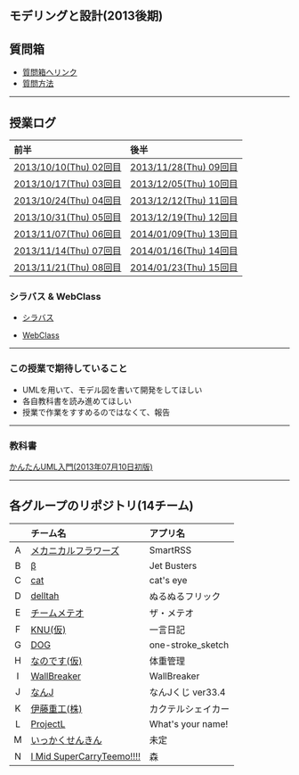 ## モデリングと設計(2013後期)

## 質問箱
 * [質問箱へリンク](https://github.com/ie-ModelingAndDesign/2013-Summary/issues)
 * [質問方法](https://github.com/ie-ModelingAndDesign/2013-Summary/issues/4)

******************************

## 授業ログ
|前半|後半|
|:---|:---|
|[2013/10/10(Thu) 02回目](https://github.com/ie-ModelingAndDesign/2013-Summary/blob/master/doc/leclog/20131010.md)|[2013/11/28(Thu) 09回目](https://github.com/ie-ModelingAndDesign/2013-Summary/blob/master/doc/leclog/20131128.md)|
|[2013/10/17(Thu) 03回目](https://github.com/ie-ModelingAndDesign/2013-Summary/blob/master/doc/leclog/20131017.md)|[2013/12/05(Thu) 10回目](https://github.com/ie-ModelingAndDesign/2013-Summary/blob/master/doc/leclog/20131205.md)|
|[2013/10/24(Thu) 04回目](https://github.com/ie-ModelingAndDesign/2013-Summary/blob/master/doc/leclog/20131024.md)|[2013/12/12(Thu) 11回目](https://github.com/ie-ModelingAndDesign/2013-Summary/blob/master/doc/leclog/20131212.md)|
|[2013/10/31(Thu) 05回目](https://github.com/ie-ModelingAndDesign/2013-Summary/blob/master/doc/leclog/20131031.md)|[2013/12/19(Thu) 12回目](https://github.com/ie-ModelingAndDesign/2013-Summary/blob/master/doc/leclog/20131219.md)|
|[2013/11/07(Thu) 06回目](https://github.com/ie-ModelingAndDesign/2013-Summary/blob/master/doc/leclog/20131107.md)|[2014/01/09(Thu) 13回目](https://github.com/ie-ModelingAndDesign/2013-Summary/blob/master/doc/leclog/20140109.md)|
|[2013/11/14(Thu) 07回目](https://github.com/ie-ModelingAndDesign/2013-Summary/blob/master/doc/leclog/20131114.md)|[2014/01/16(Thu) 14回目](https://github.com/ie-ModelingAndDesign/2013-Summary/blob/master/doc/leclog/20140116.md)|
|[2013/11/21(Thu) 08回目](https://github.com/ie-ModelingAndDesign/2013-Summary/blob/master/doc/leclog/20131121.md)|[2014/01/23(Thu) 15回目](https://github.com/ie-ModelingAndDesign/2013-Summary/blob/master/doc/leclog/20140123.md)|

### シラバス & WebClass
 * [シラバス](http://ie.u-ryukyu.ac.jp/syllabus/2012/late/60153500.html)


 * [WebClass](http://ie.u-ryukyu.ac.jp/%E5%AD%A6%E7%A7%91%E5%86%85%E5%90%91%E3%81%91%E6%83%85%E5%A0%B1/howto/%E3%83%A6%E3%83%BC%E3%82%B6%E3%83%BC%E5%90%91%E3%81%91%E6%83%85%E5%A0%B1/webclass%E3%81%AE%E4%BD%BF%E3%81%84%E6%96%B9/)

******************************
### この授業で期待していること
 * UMLを用いて、モデル図を書いて開発をしてほしい
 * 各自教科書を読み進めてほしい
 * 授業で作業をすすめるのではなくて、報告

******************************
### 教科書
[かんたんUML入門(2013年07月10日初版)](http://www.amazon.co.jp/%E3%81%8B%E3%82%93%E3%81%9F%E3%82%93UML%E5%85%A5%E9%96%80-%E3%83%97%E3%83%AD%E3%82%B0%E3%83%A9%E3%83%9F%E3%83%B3%E3%82%B0%E3%81%AE%E6%95%99%E7%A7%91%E6%9B%B8-%E7%AB%B9%E6%94%BF-%E6%98%AD%E5%88%A9/dp/4774157368)

******************************
## 各グループのリポジトリ(14チーム)
|     | チーム名 |アプリ名|
|:---:|:---|:---|
|A|[メカニカルフラワーズ](https://github.com/ie-ModelingAndDesign/2013-A)|SmartRSS|
|B|[β](https://github.com/ie-ModelingAndDesign/2013-B)|Jet Busters|
|C|[cat](https://github.com/ie-ModelingAndDesign/2013-C)|cat's eye|
|D|[delltah](https://github.com/ie-ModelingAndDesign/2013-D)|ぬるぬるフリック|
|E|[チームメテオ](https://github.com/ie-ModelingAndDesign/2013-E)|ザ・メテオ|
|F|[KNU(仮)](https://github.com/ie-ModelingAndDesign/2013-F)|一言日記|
|G|[DOG](https://github.com/ie-ModelingAndDesign/2013-G)|one-stroke\_sketch|
|H|[なのです(仮)](https://github.com/ie-ModelingAndDesign/2013-H)|体重管理|
|I|[WallBreaker](https://github.com/ie-ModelingAndDesign/2013-I)|WallBreaker|
|J|[なんJ](https://github.com/ie-ModelingAndDesign/2013-J)|なんJくじ ver33.4|
|K|[伊藤重工(株)](https://github.com/ie-ModelingAndDesign/2013-K)|カクテルシェイカー|
|L|[ProjectL](https://github.com/ie-ModelingAndDesign/2013-L)|What's your name!|
|M|[いっかくせんきん](https://github.com/ie-ModelingAndDesign/2013-M)|未定|
|N|[I Mid SuperCarryTeemo!!!!](https://github.com/ie-ModelingAndDesign/2013-N)|森|
